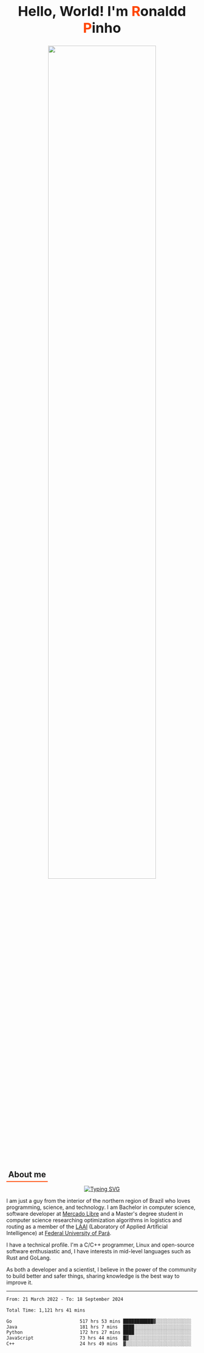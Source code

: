 
<!-- [![LinkedIn](https://img.shields.io/badge/-Ronaldd%20Pinho-0A66C2?style=for-the-badge&logo=Linkedin&logoColor=white)](https://linkedin.com/in/ronalddpinho)
[![Instagram](https://img.shields.io/badge/-@ronalddpinho-E4405F?style=for-the-badge&logo=Instagram&logoColor=white)](https://instagram.com/ronalddpinho)
[![Codewars](https://www.codewars.com/users/rawka/badges/small)](https://www.codewars.com/users/rawka) -->

<div align="center">
  <h1 style="font-size: 36px; font-weight: bold">
    Hello, World! I'm <span style="color:orangered">R</span>onaldd <span style="color:orangered">P</span>inho
  </h1>

  <img
    src="https://github-readme-stats.vercel.app/api?username=ropinho&show_icons=true&include_all_commits=true&count_private=true&hide_border=true&hide_title=true&line_height=30"
    width="75%"
  />
  <!-- <img
    src="https://github-readme-streak-stats.herokuapp.com?user=ropinho&theme=default&hide_border=true&date_format=M%20j%5B%2C%20Y%5D"
    alt="GitHub Streak"
    width="75%"
  /> -->
</div>

<h2 style="padding:5px; margin-bottom:10px; border-bottom: 2px solid orangered; width: fit-content">
  About me
</h2>

<div align="center">
  <a href="https://git.io/typing-svg">
    <img src="https://readme-typing-svg.herokuapp.com?font=Fira+Code&size=28&pause=1000&color=444444&center=true&vCenter=true&width=480&lines=Coder%2C+Scientist%2C+Learner" alt="Typing SVG" />
  </a>
</div>

<p>I am just a guy from the interior of the northern region of Brazil who loves programming, science, and technology. I am Bachelor in computer science, software developer at <a href="https://mercadolivre.com.br">Mercado Libre</a> and a Master's degree student in computer science researching optimization algorithms in logistics and routing as a member of the <a href="http://laai.ufpa.br">LAAI</a> (Laboratory of Applied Artificial Intelligence) at <a href="https://portal.ufpa.br">Federal University of Pará</a>.</p>

<p>I have a technical profile. I'm a C/C++ programmer, Linux and open-source software enthusiastic and, I have interests in mid-level languages such as Rust and GoLang.</p>

<p>As both a developer and a scientist, I believe in the power of the community to build better and safer things, sharing knowledge is the best way to improve it.</p>

---

<!--START_SECTION:waka-->

```txt
From: 21 March 2022 - To: 18 September 2024

Total Time: 1,121 hrs 41 mins

Go                         517 hrs 53 mins ███████████▓░░░░░░░░░░░░░   46.17 %
Java                       181 hrs 7 mins  ████░░░░░░░░░░░░░░░░░░░░░   16.15 %
Python                     172 hrs 27 mins ████░░░░░░░░░░░░░░░░░░░░░   15.38 %
JavaScript                 73 hrs 44 mins  █▓░░░░░░░░░░░░░░░░░░░░░░░   06.57 %
C++                        24 hrs 49 mins  ▓░░░░░░░░░░░░░░░░░░░░░░░░   02.21 %
```

<!--END_SECTION:waka-->
